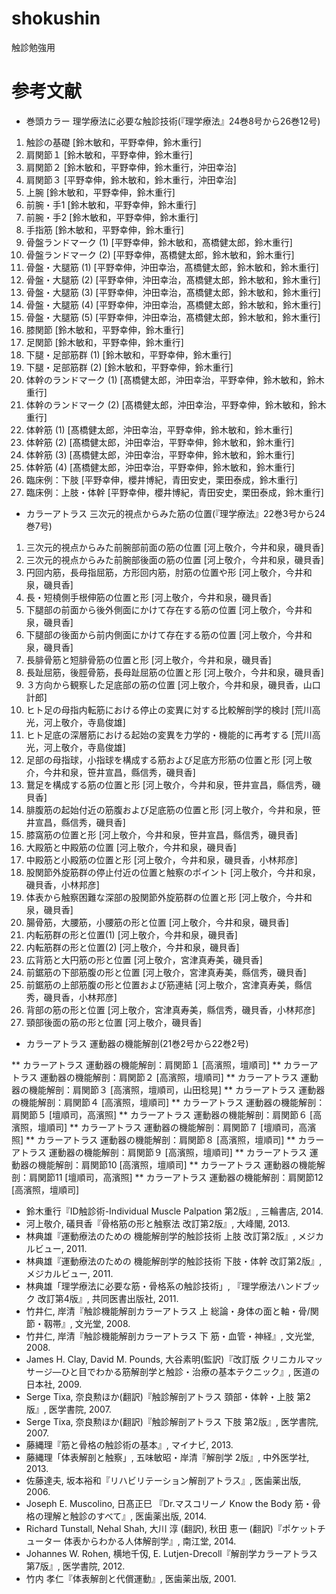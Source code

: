 shokushin
=========

触診勉強用


# 参考文献 
* 巻頭カラー 理学療法に必要な触診技術(『理学療法』24巻8号から26巻12号)

1. 触診の基礎 [鈴木敏和，平野幸伸，鈴木重行]
2. 肩関節１ [鈴木敏和，平野幸伸，鈴木重行]
3. 肩関節２ [鈴木敏和，平野幸伸，鈴木重行，沖田幸治]
4. 肩関節３ [平野幸伸，鈴木敏和，鈴木重行，沖田幸治]
5. 上腕 [鈴木敏和，平野幸伸，鈴木重行]
6. 前腕・手1 [鈴木敏和，平野幸伸，鈴木重行]
7. 前腕・手2 [鈴木敏和，平野幸伸，鈴木重行]
8. 手指筋 [鈴木敏和，平野幸伸，鈴木重行]
9. 骨盤ランドマーク (1) [平野幸伸，鈴木敏和，髙橋健太郎，鈴木重行]
10. 骨盤ランドマーク (2) [平野幸伸，髙橋健太郎，鈴木敏和，鈴木重行]
11. 骨盤・大腿筋 (1) [平野幸伸，沖田幸治，髙橋健太郎，鈴木敏和，鈴木重行]
12. 骨盤・大腿筋 (2) [平野幸伸，沖田幸治，髙橋健太郎，鈴木敏和，鈴木重行]
13. 骨盤・大腿筋 (3) [平野幸伸，沖田幸治，髙橋健太郎，鈴木敏和，鈴木重行]
14. 骨盤・大腿筋 (4) [平野幸伸，沖田幸治，髙橋健太郎，鈴木敏和，鈴木重行]
15. 骨盤・大腿筋 (5) [平野幸伸，沖田幸治，髙橋健太郎，鈴木敏和，鈴木重行]
16. 膝関節 [鈴木敏和，平野幸伸，鈴木重行]
17. 足関節 [鈴木敏和，平野幸伸，鈴木重行]
18. 下腿・足部筋群 (1) [鈴木敏和，平野幸伸，鈴木重行]
19. 下腿・足部筋群 (2) [鈴木敏和，平野幸伸，鈴木重行]
20. 体幹のランドマーク (1) [髙橋健太郎，沖田幸治，平野幸伸，鈴木敏和，鈴木重行]
21. 体幹のランドマーク (2) [髙橋健太郎，沖田幸治，平野幸伸，鈴木敏和，鈴木重行]
22. 体幹筋 (1) [髙橋健太郎，沖田幸治，平野幸伸，鈴木敏和，鈴木重行]
23. 体幹筋 (2) [髙橋健太郎，沖田幸治，平野幸伸，鈴木敏和，鈴木重行]
24. 体幹筋 (3) [髙橋健太郎，沖田幸治，平野幸伸，鈴木敏和，鈴木重行]
25. 体幹筋 (4) [髙橋健太郎，沖田幸治，平野幸伸，鈴木敏和，鈴木重行]
26. 臨床例：下肢 [平野幸伸，櫻井博紀，青田安史，栗田泰成，鈴木重行]
27. 臨床例：上肢・体幹 [平野幸伸，櫻井博紀，青田安史，栗田泰成，鈴木重行]


* カラーアトラス 三次元的視点からみた筋の位置(『理学療法』22巻3号から24巻7号)

1. 三次元的視点からみた前腕部前面の筋の位置 [河上敬介，今井和泉，磯貝香]
2. 三次元的視点からみた前腕部後面の筋の位置 [河上敬介，今井和泉，磯貝香]
3. 円回内筋，長母指屈筋，方形回内筋，肘筋の位置や形 [河上敬介，今井和泉，磯貝香]
4. 長・短橈側手根伸筋の位置と形 [河上敬介，今井和泉，磯貝香]
5. 下腿部の前面から後外側面にかけて存在する筋の位置 [河上敬介，今井和泉，磯貝香]
6. 下腿部の後面から前内側面にかけて存在する筋の位置 [河上敬介，今井和泉，磯貝香]
7. 長腓骨筋と短腓骨筋の位置と形 [河上敬介，今井和泉，磯貝香]
8. 長趾屈筋，後脛骨筋，長母趾屈筋の位置と形 [河上敬介，今井和泉，磯貝香]
9. ３方向から観察した足底部の筋の位置 [河上敬介，今井和泉，磯貝香，山口計郎]
10. ヒト足の母指内転筋における停止の変異に対する比較解剖学的検討 [荒川高光，河上敬介，寺島俊雄]
11. ヒト足底の深層筋における起始の変異を力学的・機能的に再考する [荒川高光，河上敬介，寺島俊雄]
12. 足部の母指球，小指球を構成する筋および足底方形筋の位置と形 [河上敬介，今井和泉，笹井宣昌，縣信秀，磯貝香]
13. 鵞足を構成する筋の位置と形 [河上敬介，今井和泉，笹井宣昌，縣信秀，磯貝香]
14. 腓腹筋の起始付近の筋腹および足底筋の位置と形 [河上敬介，今井和泉，笹井宣昌，縣信秀，磯貝香]
15. 膝窩筋の位置と形 [河上敬介，今井和泉，笹井宣昌，縣信秀，磯貝香]
16. 大殿筋と中殿筋の位置 [河上敬介，今井和泉，磯貝香]
17. 中殿筋と小殿筋の位置と形 [河上敬介，今井和泉，磯貝香，小林邦彦]
18. 股関節外旋筋群の停止付近の位置と触察のポイント [河上敬介，今井和泉，磯貝香，小林邦彦]
19. 体表から触察困難な深部の股関節外旋筋群の位置と形 [河上敬介，今井和泉，磯貝香]
20. 腸骨筋，大腰筋，小腰筋の形と位置 [河上敬介，今井和泉，磯貝香]
21. 内転筋群の形と位置(1) [河上敬介，今井和泉，磯貝香]
22. 内転筋群の形と位置(2) [河上敬介，今井和泉，磯貝香]
23. 広背筋と大円筋の形と位置 [河上敬介，宮津真寿美，磯貝香]
24. 前鋸筋の下部筋腹の形と位置 [河上敬介，宮津真寿美，縣信秀，磯貝香]
25. 前鋸筋の上部筋腹の形と位置および筋連結 [河上敬介，宮津真寿美，縣信秀，磯貝香，小林邦彦]
26. 背部の筋の形と位置 [河上敬介，宮津真寿美，縣信秀，磯貝香，小林邦彦]
27. 頸部後面の筋の形と位置 [河上敬介，磯貝香]

* カラーアトラス 運動器の機能解剖(21巻2号から22巻2号)

** カラーアトラス 運動器の機能解剖：肩関節１ [高濱照，壇順司]
** カラーアトラス 運動器の機能解剖：肩関節２ [高濱照，壇順司]
** カラーアトラス 運動器の機能解剖：肩関節３ [高濱照，壇順司，山田稔晃]
** カラーアトラス 運動器の機能解剖：肩関節４ [高濱照，壇順司]
** カラーアトラス 運動器の機能解剖：肩関節５ [壇順司，高濱照]
** カラーアトラス 運動器の機能解剖：肩関節６ [高濱照，壇順司]
** カラーアトラス 運動器の機能解剖：肩関節７ [壇順司，高濱照]
** カラーアトラス 運動器の機能解剖：肩関節８ [高濱照，壇順司]
** カラーアトラス 運動器の機能解剖：肩関節９ [高濱照，壇順司]
** カラーアトラス 運動器の機能解剖：肩関節10 [高濱照，壇順司]
** カラーアトラス 運動器の機能解剖：肩関節11 [壇順司，高濱照]
** カラーアトラス 運動器の機能解剖：肩関節12 [高濱照，壇順司]


* 鈴木重行『ID触診術-Individual Muscle Palpation 第2版』, 三輪書店, 2014.
* 河上敬介, 礒貝香『骨格筋の形と触察法 改訂第2版』, 大峰閣, 2013.
* 林典雄『運動療法のための 機能解剖学的触診技術 上肢 改訂第2版』, メジカルビュー, 2011.
* 林典雄『運動療法のための 機能解剖学的触診技術 下肢・体幹 改訂第2版』, メジカルビュー, 2011.  
* 林典雄「理学療法に必要な筋・骨格系の触診技術」, 『理学療法ハンドブック 改訂第4版』, 共同医書出版社, 2011.
* 竹井仁, 岸清『触診機能解剖カラーアトラス 上 総論・身体の面と軸・骨/関節・靱帯』, 文光堂, 2008.
* 竹井仁, 岸清『触診機能解剖カラーアトラス 下 筋・血管・神経』, 文光堂, 2008.
* James H. Clay, David M. Pounds, 大谷素明(監訳)『改訂版 クリニカルマッサージ―ひと目でわかる筋解剖学と触診・治療の基本テクニック』, 医道の日本社, 2009.
* Serge Tixa, 奈良勲ほか(翻訳)『触診解剖アトラス 頚部・体幹・上肢 第2版』, 医学書院, 2007.
* Serge Tixa, 奈良勲ほか(翻訳)『触診解剖アトラス 下肢 第2版』, 医学書院, 2007.
* 藤縄理『筋と骨格の触診術の基本』, マイナビ, 2013.
* 藤縄理「体表解剖と触察」, 五味敏昭・岸清『解剖学 2版』, 中外医学社, 2013.
* 佐藤達夫, 坂本裕和『リハビリテーション解剖アトラス』, 医歯薬出版, 2006.
* Joseph E. Muscolino, 日髙正巳 『Dr.マスコリーノ Know the Body 筋・骨格の理解と触診のすべて』, 医歯薬出版, 2014.
* Richard Tunstall, Nehal Shah, 大川 淳 (翻訳), 秋田 恵一 (翻訳)『ポケットチューター 体表からわかる人体解剖学』, 南江堂, 2014. 
* Johannes W. Rohen, 横地千仭, E. Lutjen-Drecoll『解剖学カラーアトラス 第7版』, 医学書院, 2012.
* 竹内 孝仁『体表解剖と代償運動』, 医歯薬出版, 2001.

